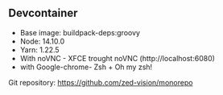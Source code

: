 ## Devcontainer

- Base image: buildpack-deps:groovy
- Node: 14.10.0
- Yarn: 1.22.5
- With noVNC - XFCE trought noVNC (http://localhost:6080)
- with Google-chrome- Zsh + Oh my zsh!

Git repository: https://github.com/zed-vision/monorepo
